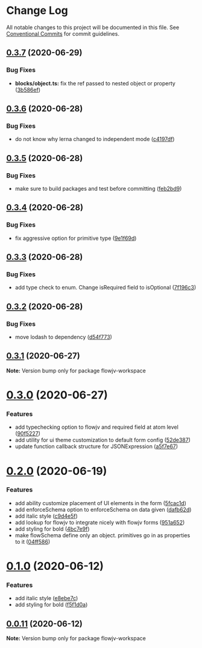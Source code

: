 # Change Log

All notable changes to this project will be documented in this file.
See [Conventional Commits](https://conventionalcommits.org) for commit guidelines.

## [0.3.7](https://github.com/pkishoez/flowjv/compare/v0.3.6...v0.3.7) (2020-06-29)


### Bug Fixes

* **blocks/object.ts:** fix the ref passed to nested object or property ([3b586ef](https://github.com/pkishoez/flowjv/commit/3b586ef2b20ab3cf03e4d23b4cea434b57c72489))





## [0.3.6](https://github.com/pkishoez/flowjv/compare/v0.3.5...v0.3.6) (2020-06-28)


### Bug Fixes

* do not know why lerna changed to independent mode ([c4197df](https://github.com/pkishoez/flowjv/commit/c4197df881c6be49482007420218ac320504b8c9))





## [0.3.5](https://github.com/pkishoez/flowjv/compare/v0.3.4...v0.3.5) (2020-06-28)


### Bug Fixes

* make sure to build packages and test before committing ([feb2bd9](https://github.com/pkishoez/flowjv/commit/feb2bd9de278de20e95bbace415e319300475832))





## [0.3.4](https://github.com/pkishoez/flowjv/compare/v0.3.3...v0.3.4) (2020-06-28)


### Bug Fixes

* fix aggressive option for primitive type ([9e1f69d](https://github.com/pkishoez/flowjv/commit/9e1f69de1b3477c25a0c6f3c816ae1bf271224fd))





## [0.3.3](https://github.com/pkishoez/flowjv/compare/v0.3.2...v0.3.3) (2020-06-28)


### Bug Fixes

* add type check to enum. Change isRequired field to isOptional ([7f196c3](https://github.com/pkishoez/flowjv/commit/7f196c3dd4acb41843ea0f850e0814c27dffaba6))





## [0.3.2](https://github.com/pkishoez/flowjv/compare/v0.3.1...v0.3.2) (2020-06-28)


### Bug Fixes

* move lodash to dependency ([d54f773](https://github.com/pkishoez/flowjv/commit/d54f7735f76c3b027bcf824128d483f62aed198e))





## [0.3.1](https://github.com/pkishoez/flowjv/compare/v0.3.0...v0.3.1) (2020-06-27)

**Note:** Version bump only for package flowjv-workspace





# [0.3.0](https://github.com/pkishoez/flowjv/compare/v0.2.0...v0.3.0) (2020-06-27)


### Features

* add typechecking option to flowjv and required field at atom level ([90f5227](https://github.com/pkishoez/flowjv/commit/90f522704c2e036c49df93dfa8efebd96316f291))
* add utility for ui theme customization to default form config ([52de387](https://github.com/pkishoez/flowjv/commit/52de387389d2143c2a91b472f0a74a57f0f56517))
* update function callback structure for JSONExpression ([a5f7e67](https://github.com/pkishoez/flowjv/commit/a5f7e67a9fe0c1f876c268ee6ce9ca0abb2be2b9))





# [0.2.0](https://github.com/pkishoez/flowjv/compare/v0.0.10...v0.2.0) (2020-06-19)


### Features

* add ability customize placement of UI elements in the form ([5fcac1d](https://github.com/pkishoez/flowjv/commit/5fcac1d37510019d7a3c0c84987ca44cc0e16ad9))
* add enforceSchema option to enforceSchema on data given ([dafb62d](https://github.com/pkishoez/flowjv/commit/dafb62d76ab671afa1165c9c078d59fe3cc8cff9))
* add italic style ([c9d4e5f](https://github.com/pkishoez/flowjv/commit/c9d4e5f47c0634ccace69869708ad3d5ba63282c))
* add lookup for flowjv to integrate nicely with flowjv forms ([951a652](https://github.com/pkishoez/flowjv/commit/951a65243134ca1941a8bb249631f699a75a3d86))
* add styling for bold ([4bc7e9f](https://github.com/pkishoez/flowjv/commit/4bc7e9f40d4a7d573c36b487653093cd9a648d64))
* make flowSchema define only an object. primitives go in as properties to it ([04ff586](https://github.com/pkishoez/flowjv/commit/04ff586d8415783666f28e6d9130af6e54e897d0))





# [0.1.0](https://github.com/pkishoez/flowjv/compare/v0.0.11...v0.1.0) (2020-06-12)


### Features

* add italic style ([e8ebe7c](https://github.com/pkishoez/flowjv/commit/e8ebe7cbe9b5ebc725d01ee88d9e4bc76e601468))
* add styling for bold ([f5f1d0a](https://github.com/pkishoez/flowjv/commit/f5f1d0ae80873e9141e6f02a25b9f68c1960d28f))





## [0.0.11](https://github.com/pkishoez/flowjv/compare/v0.0.10...v0.0.11) (2020-06-12)

**Note:** Version bump only for package flowjv-workspace
